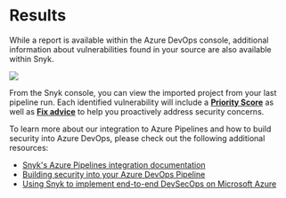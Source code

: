 # Results

While a report is available within the Azure DevOps console, additional information about vulnerabilities found in your source are also available within Snyk.

![](https://github.com/snyk/user-docs/tree/695c746d1b207ffdf923b84e4590d31b29e2cc73/docs/.gitbook/assets/azure-devops-04.png)

From the Snyk console, you can view the imported project from your last pipeline run. Each identified vulnerability will include a [**Priority Score**](https://snyk.io/blog/snyk-priority-score/) as well as [**Fix advice**](https://support.snyk.io/hc/en-us/articles/360006113798-Remediate-your-vulnerabilities) to help you proactively address security concerns.

To learn more about our integration to Azure Pipelines and how to build security into Azure DevOps, please check out the following additional resources:

* [Snyk's Azure Pipelines integration documentation](https://support.snyk.io/hc/en-us/articles/360004127677-Azure-Pipelines-integration)
* [Building security into your Azure DevOps Pipeline](https://snyk.io/blog/building-security-into-your-azure-devops-pipeline/)
* [Using Snyk to implement end-to-end DevSecOps on Microsoft Azure](https://snyk.io/blog/snyk-support-for-azure-repos-server/)

